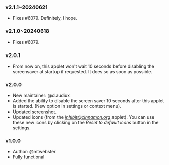### v2.1.1~20240621
  * Fixes #6079. Definitely, I hope.

### v2.1.0~20240618
  * Fixes #6079.

### v2.0.1
  * From now on, this applet won't wait 10 seconds before disabling the screensaver at startup if requested. It does so as soon as possible.

### v2.0.0
  * New maintainer: @claudiux
  * Added the ability to disable the screen saver 10 seconds after this applet is started. (New option in settings or context menu).
  * Updated screenshot.
  * Updated icons (from the *inhibit@cinnamon.org* applet). You can use these new icons by clicking on the *Reset to default icons* button in the settings.

### v1.0.0
  * Author: @mtwebster
  * Fully functional
